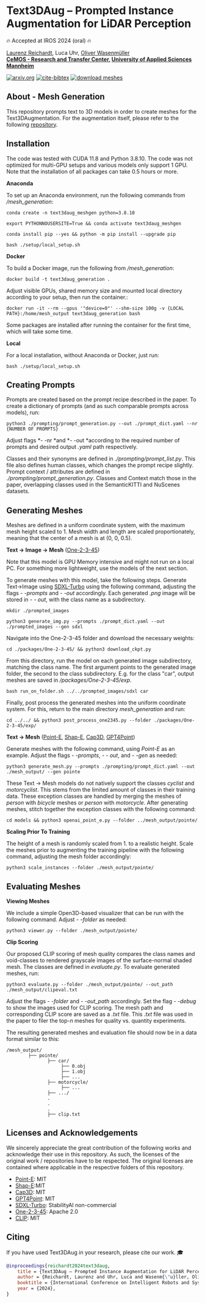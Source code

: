 # Text3DAug – Prompted Instance Augmentation for LiDAR Perception
:fire: Accepted at IROS 2024 (oral) :fire:

[Laurenz Reichardt](https://scholar.google.com/citations?user=cBhzz5kAAAAJ&hl=en), Luca Uhr, [Oliver Wasenmüller](https://scholar.google.de/citations?user=GkHxKY8AAAAJ&hl=de) \
**[CeMOS - Research and Transfer Center](https://www.cemos.hs-mannheim.de/ "CeMOS - Research and Transfer Center"), [University of Applied Sciences Mannheim](https://www.english.hs-mannheim.de/the-university.html "University of Applied Sciences Mannheim")**

[![arxiv.org](https://img.shields.io/badge/cs.CV-arXiv%3A2408.14253-B31B1B.svg)](https://www.arxiv.org/abs/2408.14253)
[![cite-bibtex](https://img.shields.io/badge/Cite-BibTeX-1f425f.svg)](#citing)
[![download meshes](https://img.shields.io/badge/Download-Meshes-b3a017.svg)](https://clousi.hs-mannheim.de/index.php/s/4qknpPB6PjPWEg9)

## About - Mesh Generation
This repository prompts text to 3D models in order to create meshes for the Text3DAugmentation.
For the augmentation itself, please refer to the following [repository](https://github.com/CeMOS-IS/Text3DAug-Augmentation).

## Installation
The code was tested with CUDA 11.8 and Python 3.8.10. The code was not optimized for multi-GPU setups and various models only support 1 GPU.
Note that the installation of all packages can take 0.5 hours or more.

**Anaconda**

To set up an Anaconda environment, run the following commands from */mesh_generation*:
```
conda create -n text3daug_meshgen python=3.8.10
```
```
export PYTHONNOUSERSITE=True && conda activate text3daug_meshgen
```
```
conda install pip --yes && python -m pip install --upgrade pip
```
```
bash ./setup/local_setup.sh
```

**Docker**

To build a Docker image, run the following from */mesh_generation*:
```
docker build -t text3daug_generation .
```

Adjust visible GPUs, shared memory size and mounted local directory according to your setup, then run the container.:
```
docker run -it --rm --gpus '"device=0"' --shm-size 100g -v {LOCAL PATH}:/home/mesh_output text3daug_generation bash
```
Some packages are installed after running the container for the first time, which will take some time.

**Local**

For a local installation, without Anaconda or Docker, just run:
```
bash ./setup/local_setup.sh
```

## Creating Prompts
Prompts are created based on the prompt recipe described in the paper. To create a dictionary of prompts (and as such comparable prompts across models), run:
```
python3 ./prompting/prompt_generation.py --out ./prompt_dict.yaml --nr {NUMBER OF PROMPTS}
```
Adjust flags *- -nr *and *- -out *according to the required number of prompts and desired output *.yaml* path respectively.

Classes and their synonyms are defined in *./prompting/prompt_list.py*. This file also defines human classes, which changes the prompt recipe slightly. Prompt context / attributes are defined in *./prompting/prompt_generation.py*.
Classes and Context match those in the paper, overlapping classes used in the SemanticKITTI and NuScenes datasets.

## Generating Meshes
Meshes are defined in a uniform coordinate system, with the maximum mesh height scaled to 1. Mesh width and length are scaled proportionately, meaning that the center of a mesh is at (0, 0, 0.5).


**Text &rarr; Image &rarr; Mesh** ([One-2-3-45](https://one-2-3-45.github.io/))

Note that this model is GPU Memory intensive and might not run on a local PC. For something more lightweight, use the models of the next section.

To generate meshes with this model, take the following steps.
Generate Text->Image using [SDXL-Turbo](https://huggingface.co/stabilityai/sdxl-turbo) using the following command, adjusting the flags *- -prompts* and *- -out* accordingly. Each generated *.png* image will be stored in *- - out*, with the class name as a subdirectory.
```
mkdir ./prompted_images
```
```
python3 generate_img.py --prompts ./prompt_dict.yaml --out ./prompted_images --gen sdxl
```

Navigate into the One-2-3-45 folder and download the necessary weights:
```
cd ./packages/One-2-3-45/ && python3 download_ckpt.py
```

From this directory, run the model on each generated image subdirectory, matching the class name. The first argument points to the generated image folder, the second to the class subdirectory. E.g. for the class "car", output meshes are saved in */packages/One-2-3-45/exp*.
```
bash run_on_folder.sh ../../prompted_images/sdxl car
```

Finally, post process the generated meshes into the uniform coordinate system. For this, return to the main directory *mesh_generation* and run:
```
cd ../../ && python3 post_process_one2345.py --folder ./packages/One-2-3-45/exp/
```


**Text &rarr; Mesh** ([Point-E](https://github.com/openai/point-e), [Shap-E](https://github.com/openai/shap-e), [Cap3D](https://github.com/crockwell/Cap3D), [GPT4Point](https://github.com/Pointcept/GPT4Point))

Generate meshes with the following command, using *Point-E* as an example. Adjust the flags *- -prompts*, *- - out*, and *- -gen* as needed:
```
python3 generate_mesh.py --prompts ./prompting/prompt_dict.yaml --out ./mesh_output/ --gen pointe
```

These Text &rarr; Mesh models do not natively support the classes *cyclist* and *motorcyclist*. This stems from the limited amount of classes in their training data. These exception classes are handled by merging the meshes of *person* with *bicycle* meshes or *person* with *motorcycle*. After generating meshes, stitch together the exception classes with the following command:
```
cd models && python3 openai_point_e.py --folder ../mesh_output/pointe/
```


**Scaling Prior To Training**

The height of a mesh is randomly scaled from 1. to a realistic height. Scale the meshes prior to augmenting the training pipeline with the following command, adjusting the mesh folder accordingly:
```
python3 scale_instances --folder ./mesh_output/pointe/
```

## Evaluating Meshes
**Viewing Meshes**

We include a simple Open3D-based visualizer that can be run with the following command. Adjust *- -folder* as needed:
```
python3 viewer.py --folder ./mesh_output/pointe/
```


**Clip Scoring**

Our proposed CLIP scoring of mesh quality compares the class names and void-classes to rendered grayscale images of the surface-normal shaded mesh. The classes are defined in *evaluate.py*. To evaluate generated meshes, run:
```
python3 evaluate.py --folder ./mesh_output/pointe/ --out_path ./mesh_output/clipeval.txt
```
Adjust the flags *- -folder* and *- -out_path* accordingly. Set the flag *- -debug* to show the images used for CLIP scoring. The mesh path and corresponding CLIP score are saved as a *.txt* file. This *.txt* file was used in the paper to filer the top-*n* meshes for quality vs. quantity experiments.

The resulting generated meshes and evaluation file should now be in a data format similar to this:
```
/mesh_output/
        ├── pointe/
               ├── car/
                    ├── 0.obj
                    ├── 1.obj
                    ├── ...
               ├── motorcycle/
                    ├── ...
               ├── .../
               .
               .
               .
               ├── clip.txt
```

## Licenses and Acknowledgements
We sincerely appreciate the great contribution of the following works and acknowledge their use in this repository. As such, the licenses of the original work / repositories have to be respected. The original licenses are contained where applicable in the respective folders of this repository.
- [Point-E](https://github.com/openai/point-e): MIT
- [Shap-E](https://github.com/openai/shap-e):MIT
- [Cap3D](https://github.com/crockwell/Cap3D): MIT
- [GPT4Point](https://github.com/Pointcept/GPT4Point): MIT
- [SDXL-Turbo](https://huggingface.co/stabilityai/sdxl-turbo): StabilityAI non-commercial
- [One-2-3-45](https://one-2-3-45.github.io/): Apache 2.0
- [CLIP](https://github.com/openai/CLIP): MIT

## Citing
If you have used Text3DAug in your research, please cite our work. :mortar_board: 
```bibtex
@inproceedings{reichardt2024text3daug,
    title = {Text3DAug – Prompted Instance Augmentation for LiDAR Perception},
    author = {Reichardt, Laurenz and Uhr, Luca and Wasenm{\"u}ller, Oliver},
    booktitle = {International Conference on Intelligent Robots and Systems (IROS)},
    year = {2024},
}
```

